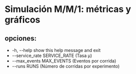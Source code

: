 # Simulación M/M/1: métricas y gráficos

## opciones:
- -h, --help            show this help message and exit
- --service_rate SERVICE_RATE (Tasa μ)
- --max_events MAX_EVENTS (Eventos por corrida)
- --runs RUNS (Número de corridas por experimento)
